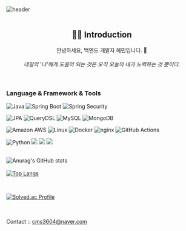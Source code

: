 ![header](https://capsule-render.vercel.app/api?type=rect&customColorList=0,2,3&height=150&section=header&text=HYEMIN's%20GitHub&fontSize=60)
<br><br>
<div align=center> <h2>🙌🏻 Introduction </h2>
  안녕하세요, 백엔드 개발자 혜민입니다. 👋
  <br><br>
  <em>내일의 '나'에게 도움이 되는 것은 오직 오늘의 내가 노력하는 것 뿐이다.</em>
</div>
<br><br>


<h3>Language & Framework & Tools</h3>

![Java](https://img.shields.io/badge/Java-007396?style=for-the-badge&logo=java&logoColor=white)
![Spring Boot](https://img.shields.io/badge/Spring%20Boot-6DB33F?style=for-the-badge&logo=spring-boot&logoColor=white)
![Spring Security](https://img.shields.io/badge/Spring%20Security-6DB33F?style=for-the-badge&logo=spring-security&logoColor=white)

![JPA](https://img.shields.io/badge/JPA-59666C?style=for-the-badge&logo=hibernate&logoColor=white)
![QueryDSL](https://img.shields.io/badge/QueryDSL-0769AD?style=for-the-badge&logo=querydsl&logoColor=white)
![MySQL](https://img.shields.io/badge/MySQL-4479A1?style=for-the-badge&logo=mysql&logoColor=white)
![MongoDB](https://img.shields.io/badge/MongoDB-%234ea94b.svg?style=for-the-badge&logo=mongodb&logoColor=white)

![Amazon AWS](https://img.shields.io/badge/Amazon_AWS-232F3E?style=for-the-badge&logo=amazon-aws&logoColor=white)
![Linux](https://img.shields.io/badge/Linux-FCC624?style=for-the-badge&logo=linux&logoColor=black)
![Docker](https://img.shields.io/badge/Docker-2496ED?style=for-the-badge&logo=docker&logoColor=white)
![nginx](https://img.shields.io/badge/nginx-009639?style=for-the-badge&logo=nginx&logoColor=white)
![GitHub Actions](https://img.shields.io/badge/GitHub%20Actions-2088FF?style=for-the-badge&logo=github-actions&logoColor=white)

![Python](https://img.shields.io/badge/python-3670A0?style=for-the-badge&logo=python&logoColor=ffdd54)
<img src="https://img.shields.io/badge/pytorch-%23EE4C2C.svg?&style=for-the-badge&logo=pytorch&logoColor=white" />  <img src="https://img.shields.io/badge/tensorflow-%23FF6F00.svg?&style=for-the-badge&logo=tensorflow&logoColor=white" />  <img src="https://img.shields.io/badge/opencv-%235C3EE8.svg?&style=for-the-badge&logo=opencv&logoColor=white" />
<br><br>

![Anurag's GitHub stats](https://github-readme-stats.vercel.app/api?username=Chaeruin&show_icons=true&theme=radical)
<br><br>
[![Top Langs](https://github-readme-stats.vercel.app/api/top-langs/?username=Chaeruin&layout=compact)](https://github.com/Chaeruin/github-readme-stats)

<br>

[![Solved.ac Profile](http://mazassumnida.wtf/api/v2/generate_badge?boj=cms3604)](https://solved.ac/cms3604/)

<br/><br/>
Contact :: cms3604@naver.com

